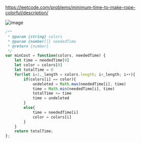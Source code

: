 https://leetcode.com/problems/minimum-time-to-make-rope-colorful/description/

![image](https://user-images.githubusercontent.com/11494733/210047637-ef37d209-6ac7-4bf1-9a38-9f9254c59fa7.png)

```javascript
/**
 * @param {string} colors
 * @param {number[]} neededTime
 * @return {number}
 */
var minCost = function(colors, neededTime) {
    let time = neededTime[0]
    let color = colors[0]
    let totalTime = 0
    for(let i=1,_length = colors.length; i<_length; i++){
        if(colors[i] == color){
            undeleted = Math.max(neededTime[i], time)
            time = Math.min(neededTime[i], time)
            totalTime += time
            time = undeleted
        }
        else{
            time = neededTime[i]
            color = colors[i]
        }
    }
    return totalTime;
};
```
